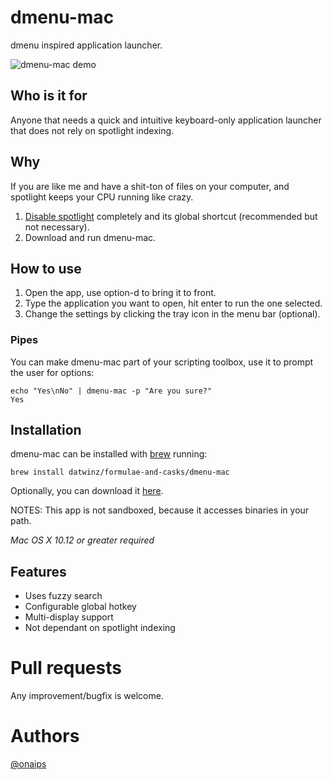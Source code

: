 # dmenu-mac

dmenu inspired application launcher.

![dmenu-mac demo](./demo.gif)

## Who is it for
Anyone that needs a quick and intuitive keyboard-only application launcher that does not rely on spotlight indexing.

## Why
If you are like me and have a shit-ton of files on your computer, and spotlight keeps your CPU running like crazy.

1. [Disable spotlight](https://www.google.com/search?q=disable+spotlight+completely) completely and its global shortcut (recommended but not necessary).
2. Download and run dmenu-mac.

## How to use
1. Open the app, use option-d to bring it to front.
2. Type the application you want to open, hit enter to run the one selected.
3. Change the settings by clicking the tray icon in the menu bar (optional).

### Pipes
You can make dmenu-mac part of your scripting toolbox, use it to prompt the user for options:
```
echo "Yes\nNo" | dmenu-mac -p "Are you sure?"
Yes
```

## Installation

dmenu-mac can be installed with [brew](https://brew.sh/) running:

```
brew install datwinz/formulae-and-casks/dmenu-mac
```

Optionally, you can download it [here](https://github.com/datwinz/dmenu-mac/releases).

NOTES: This app is not sandboxed, because it accesses binaries in your path.

_Mac OS X 10.12 or greater required_

## Features

- Uses fuzzy search
- Configurable global hotkey
- Multi-display support
- Not dependant on spotlight indexing

# Pull requests
Any improvement/bugfix is welcome.

# Authors

[@onaips](https://twitter.com/onaips)
